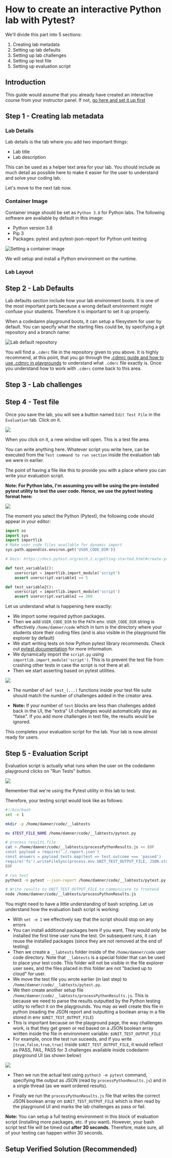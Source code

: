 # How to create an interactive Python lab with Pytest?

We'll divide this part into 5 sections:

1. Creating lab metadata
2. Setting up lab defaults
3. Setting up lab challenges
4. Setting up test file
5. Setting up evaluation script

## Introduction

This guide would assume that you already have created an interactive course from your instructor panel. If not, [go here and set it up first](https://codedamn.com/instructor/interactive-courses)

## Step 1 - Creating lab metadata

<!--@include: ./../_components/LabMetadata.md-->

### Lab Details

Lab details is the tab where you add two important things:

-   Lab title
-   Lab description

This can be used as a helper text area for your lab. You should include as much detail as possible here to make it easier for the user to understand and solve your coding lab.

Let's move to the next tab now.

### Container Image

Container image should be set as `Python 3.8` for Python labs. The following software are available by default in this image:

-   Python version 3.8
-   Pip 3
-   Packages: pytest and pytest-json-report for Python unit testing

![Setting a container image](/images/python/lab-container-image.png)

We will setup and install a Python environment on the runtime.

### Lab Layout

<!--@include: ./../_components/LabLayout.md-->

## Step 2 - Lab Defaults

Lab defaults section include how your lab environment boots. It is one of the most important parts because a wrong default environment might confuse your students. Therefore it is important to set it up properly.

When a codedamn playground boots, it can setup a filesystem for user by default. You can specify what the starting files could be, by specifying a git repository and a branch name:

![Lab default repository](/images/python/lab-default-repo.png)

You will find a `.cdmrc` file in the repository given to you above. It is highly recommend, at this point, that you go through the [.cdmrc guide and how to use .cdmrc in playgrounds](/docs/concepts/cdmrc) to understand what `.cdmrc` file exactly is. Once you understand how to work with `.cdmrc` come back to this area.

## Step 3 - Lab challenges

<!--@include: ./../_components/LabChallenges.md-->

## Step 4 - Test file

Once you save the lab, you will see a button named `Edit Test File` in the `Evaluation` tab. Click on it.

![](/images/common/lab-edit-test.png)

When you click on it, a new window will open. This is a test file area.

You can write anything here. Whatever script you write here, can be executed from the `Test command to run section` inside the evaluation tab we were in earlier.

The point of having a file like this to provide you with a place where you can write your evaluation script.

**Note: For Python labs, I'm assuming you will be using the pre-installed pytest utility to test the user code. Hence, we use the pytest testing format here:**

![](/images/python/lab-edit-test-file.png)

The moment you select the Python (Pytest), the following code should appear in your editor:

```py
import os
import sys
import importlib
# Make user code files available for dynamic import
sys.path.append(os.environ.get('USER_CODE_DIR'))

# Docs: https://docs.pytest.org/en/6.2.x/getting-started.html#create-your-first-test

def test_variable1():
	userscript = importlib.import_module('script')
	assert userscript.variable1 == 5

def test_variable2():
	userscript = importlib.import_module('script')
	assert userscript.variable2 == 300

```

Let us understand what is happening here exactly:

-   We import some required python packages.
-   Then we add `USER_CODE_DIR` to the `PATH` env. `USER_CODE_DIR` string is effectively `/home/damner/code` which in turn is the directory where your students store their coding files (and is also visible in the playground file explorer by default)
-   We start writing tests on how Python pytest library recommends. Check out [pytest documentation](https://docs.pytest.org/en/6.2.x/getting-started.html#create-your-first-test) for more information.
-   We dynamically import the `script.py` using `importlib.import_module('script')`. This is to prevent the test file from crashing other tests in case the script is not there at all.
-   Then we start asserting based on pytest utilities.

![](/images/html-css/playground-tests.png)

-   The number of `def test_(...)` functions inside your test file suite should match the number of challenges added in the creator area.

-   **Note:** If your number of `test` blocks are less than challenges added back in the UI, the "extra" UI challenges would automatically stay as "false". If you add more challenges in test file, the results would be ignored.

This completes your evaluation script for the lab. Your lab is now almost ready for users.

## Step 5 - Evaluation Script

Evaluation script is actually what runs when the user on the codedamn playground clicks on "Run Tests" button.

![](/images/common/lab-run-tests.png)

Remember that we're using the Pytest utility in this lab to test.

Therefore, your testing script would look like as follows:

```sh
#!/bin/bash
set -e 1

mkdir -p /home/damner/code/__labtests

mv $TEST_FILE_NAME /home/damner/code/__labtests/pytest.py

# process results file
cat > /home/damner/code/__labtests/processPythonResults.js << EOF
const payload = require('./.report.json')
const answers = payload.tests.map(test => test.outcome === 'passed')
require('fs').writeFileSync(process.env.UNIT_TEST_OUTPUT_FILE, JSON.stringify(answers))
EOF

# run test
python3 -m pytest --json-report /home/damner/code/__labtests/pytest.py || true

# Write results to UNIT_TEST_OUTPUT_FILE to communicate to frontend
node /home/damner/code/__labtests/processPythonResults.js
```

You might need to have a little understanding of bash scripting. Let us understand how the evaluation bash script is working:

-   With `set -e 1` we effectively say that the script should stop on any errors
-   You can install additional packages here if you want. They would only be installed the first time user runs the test. On subsequent runs, it can reuse the installed packages (since they are not removed at the end of testing)
-   Then we create a `__labtests` folder inside of the `/home/damner/code` user code directory. Note that `__labtests` is a special folder that can be used to place your test code. This folder will not be visible in the file explorer user sees, and the files placed in this folder are not "backed up to cloud" for user.
-   We move the test file you wrote earlier (in last step) to `/home/damner/code/__labtests/pytest.py`.
-   We then create another setup file `/home/damner/code/__labtests/processPythonResults.js`. This is because we need to parse the results outputted by the Python testing utility to reflect it on the playgrounds. You may as well create this file in python (reading the JSON report and outputting a boolean array in a file stored in env `$UNIT_TEST_OUTPUT_FILE`)
-   This is important because on the playground page, the way challenges work, is that they get green or red based on a JSON boolean array written inside the file in environment variable: `$UNIT_TEST_OUTPUT_FILE`
-   For example, once the test run suceeds, and if you write `[true,false,true,true]` inside `$UNIT_TEST_OUTPUT_FILE`, it would reflect as PASS, FAIL, PASS for 3 challenges available inside codedamn playground UI (as shown below)

![](/images/html-css/playground-tests-2.png)

-   Then we run the actual test using `python3 -m pytest` command, specifying the output as JSON (read by `processPythonResults.js`) and in a single thread (as we want ordered results).

-   Finally we run the `processPythonResults.js` file that writes the correct JSON boolean array on `$UNIT_TEST_OUTPUT_FILE` which is then read by the playground UI and marks the lab challenges as pass or fail.

**Note:** You can setup a full testing environment in this block of evaluation script (installing more packages, etc. if you want). However, your bash script test file will be timed out **after 30 seconds**. Therefore, make sure, all of your testing can happen within 30 seconds.

## Setup Verified Solution (Recommended)

<!--@include: ./../_components/LabVerifiedSolution.md-->
